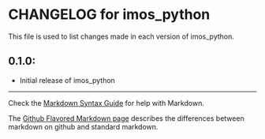 # CHANGELOG for imos_python

This file is used to list changes made in each version of imos_python.

## 0.1.0:

* Initial release of imos_python

- - -
Check the [Markdown Syntax Guide](http://daringfireball.net/projects/markdown/syntax) for help with Markdown.

The [Github Flavored Markdown page](http://github.github.com/github-flavored-markdown/) describes the differences between markdown on github and standard markdown.
